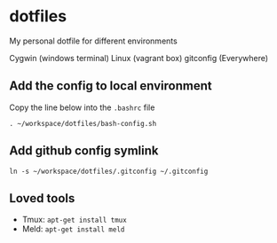 # dotfiles
My personal dotfile for different environments

Cygwin (windows terminal)
Linux (vagrant box)
gitconfig (Everywhere)

## Add the config to local environment

Copy the line below into the `.bashrc` file

```console 
. ~/workspace/dotfiles/bash-config.sh  
```

## Add github config symlink

```console 
ln -s ~/workspace/dotfiles/.gitconfig ~/.gitconfig
```

## Loved tools

- Tmux: `apt-get install tmux`
- Meld: `apt-get install meld`
